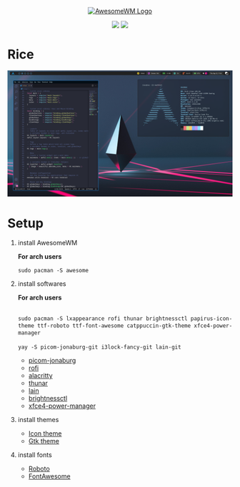 <div align="center">

<a href="https://awesomewm.org/"><img alt="AwesomeWM Logo" height="160" src="https://upload.wikimedia.org/wikipedia/commons/0/07/Awesome_logo.svg"></a>

<div align="center">
    <img src ="https://img.shields.io/badge/Awesomewm-6c5d87.svg?&style=for-the-badge&logo=Lua&logoColor=white"/>
    <img src ="https://img.shields.io/badge/ArchLinux-4ba383.svg?&style=for-the-badge&logo=Arch Linux&logoColor=white"/>
</div>

</div>

# Rice

![rice](./assets/screenshot.png)

# Setup
1. install AwesomeWM

    **For arch users**
    ``` shell
    sudo pacman -S awesome
    ```

2. install softwares

    **For arch users**

    ```shell
   
    sudo pacman -S lxappearance rofi thunar brightnessctl papirus-icon-theme ttf-roboto ttf-font-awesome catppuccin-gtk-theme xfce4-power-manager

    yay -S picom-jonaburg-git i3lock-fancy-git lain-git
   
    ```

    - [picom-jonaburg](https://github.com/jonaburg/picom)
    - [rofi](https://github.com/davatorium/rofi)
    - [alacritty](https://github.com/alacritty/alacritty)
    - [thunar](https://gitlab.xfce.org/xfce/thunar)
    - [lain](https://github.com/lcpz/lain)
    - [brightnessctl](https://github.com/Hummer12007/brightnessctl)
    - [xfce4-power-manager](https://gitlab.xfce.org/xfce/xfce4-power-manager)

3. install themes

    - [Icon theme](https://github.com/PapirusDevelopmentTeam/papirus-icon-theme)
    - [Gtk theme](https://github.com/catppuccin/catppuccin)

4. install fonts

    - [Roboto](https://github.com/googlefonts/roboto)
    - [FontAwesome](https://github.com/FortAwesome/Font-Awesome)

